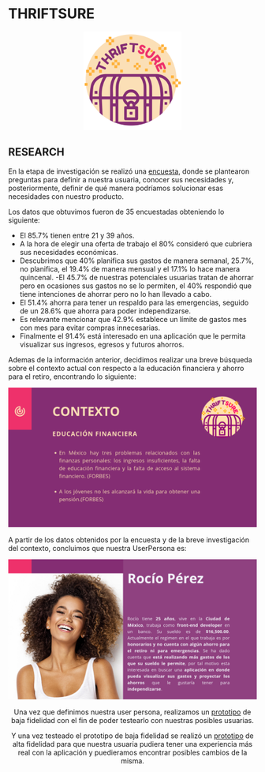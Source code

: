 # THRIFTSURE

<div style="text-align:center"><img src="IMG/logo_finanzas-02.png" width="200"></div>

## RESEARCH

En la etapa de investigación se realizó una [encuesta](https://docs.google.com/forms/d/e/1FAIpQLSfS0lXYoexZ70SVpinzMgoBVH-CAVXzXkmNaE7N3wdJZhWcyg/viewform), donde se plantearon preguntas para definir a nuestra usuaria, conocer sus necesidades y, posteriormente, definir de qué manera podríamos solucionar esas necesidades con nuestro producto.

Los datos que obtuvimos fueron de 35 encuestadas obteniendo lo siguiente:

- El 85.7% tienen entre 21 y 39 años.
- A la hora de elegir una oferta de trabajo el 80% consideró que cubriera sus necesidades económicas.
- Descubrimos que 40% planifica sus gastos de manera semanal, 25.7%, no planifica, el 19.4% de manera mensual y  el 17.1% lo hace manera quincenal.
-El 45.7% de nuestras potenciales usuarias tratan de ahorrar pero en ocasiones sus gastos no se lo permiten, el 40% respondió que tiene intenciones de ahorrar pero no lo han llevado a cabo.
- El 51.4% ahorra para tener un respaldo para las emergencias, seguido de un 28.6% que ahorra para poder independizarse.
- Es relevante mencionar que 42.9% establece un límite de gastos mes con mes para evitar compras innecesarias.
- Finalmente el 91.4% está interesado en una aplicación que le permita visualizar sus ingresos, egresos y futuros ahorros.

Ademas de la información anterior, decidimos realizar una breve búsqueda sobre el contexto actual con respecto a la educación financiera y ahorro para el retiro, encontrando lo siguiente:

<div style="text-align:center"><img src="IMG/contexto.png" width="800"></div>

A partir de los datos obtenidos por la encuesta y de la breve investigación del contexto, concluimos que nuestra UserPersona es:


<div style="text-align:center"><img src="IMG/user-persona.png" width="800"><div>


Una vez que definimos nuestra user persona, realizamos un [prototipo](https://marvelapp.com/c155ec1/screen/59606621) de baja fidelidad con el fin de poder testearlo con nuestras posibles usuarias. 



Y una vez testeado el prototipo de baja fidelidad se realizó un [prototipo](https://marvelapp.com/1g33f386/screen/59642613) de alta fidelidad para que nuestra usuaria pudiera tener una experiencia más real con la aplicación y puedieramos encontrar posibles cambios de la misma.